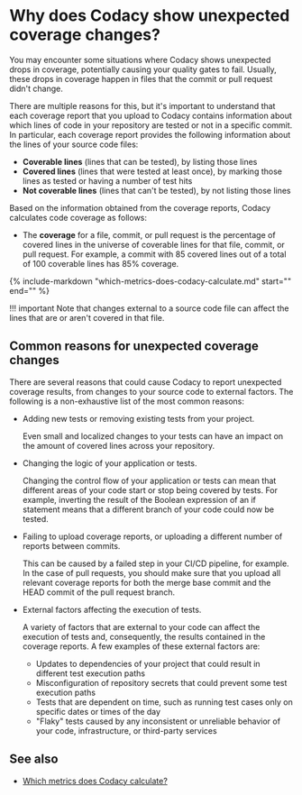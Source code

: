 # Why does Codacy show unexpected coverage changes?

You may encounter some situations where Codacy shows unexpected drops in coverage, <span class="skip-vale">potentially</span> causing your quality gates to fail. Usually, these drops in coverage happen in files that the commit or pull request didn't change.

There are multiple reasons for this, but it's important to understand that each coverage report that you upload to Codacy contains information about which lines of code in your repository are tested or not in a specific commit. In particular, each coverage report provides the following information about the lines of your source code files:

-   **Coverable lines** (lines that can be tested), by listing those lines
-   **Covered lines** (lines that were tested at least once), by marking those lines as tested or having a number of test hits
-   **Not coverable lines** (lines that can't be tested), by not listing those lines

Based on the information obtained from the coverage reports, Codacy calculates code coverage as follows:

-   The **coverage** for a file, commit, or pull request is the percentage of covered lines in the universe of coverable lines for that file, commit, or pull request. For example, a commit with 85 covered lines out of a total of 100 coverable lines has 85% coverage.

{%
    include-markdown "which-metrics-does-codacy-calculate.md"
    start="<!--start-code-coverage-metrics-->"
    end="<!--end-code-coverage-metrics-->"
%}

!!! important
    Note that changes external to a source code file can affect the lines that are or aren't covered in that file.

## Common reasons for unexpected coverage changes

There are several reasons that could cause Codacy to report unexpected coverage results, from changes to your source code to external factors. The following is a non-exhaustive list of the most common reasons:

-   Adding new tests or removing existing tests from your project.

    Even small and localized changes to your tests can have an impact on the amount of covered lines across your repository.

-   Changing the logic of your application or tests.

    Changing the control flow of your application or tests can mean that different areas of your code start or stop being covered by tests. For example, inverting the result of the Boolean expression of an if statement means that a different branch of your code could now be tested.

-   Failing to upload coverage reports, or uploading a different number of reports between commits.

    This can be caused by a failed step in your CI/CD pipeline, for example. In the case of pull requests, you should make sure that you upload all relevant coverage reports for both the merge base commit and the HEAD commit of the pull request branch.

-   External factors affecting the execution of tests.

    A variety of factors that are external to your code can affect the execution of tests and, consequently, the results contained in the coverage reports. A few examples of these external factors are:

    -   Updates to dependencies of your project that could result in different test execution paths
    -   Misconfiguration of repository secrets that could prevent some test execution paths
    -   Tests that are dependent on time, such as running test cases only on specific dates or times of the day
    -   "Flaky" tests caused by any inconsistent or unreliable behavior of your code, infrastructure, or third-party services

## See also

-   [Which metrics does Codacy calculate?](which-metrics-does-codacy-calculate.md#code-coverage)
